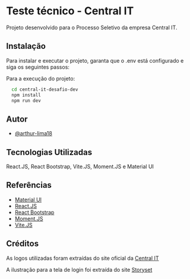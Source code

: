 
# Teste técnico - Central IT

Projeto desenvolvido para o Processo Seletivo da empresa Central IT.




## Instalação

Para instalar e executar o projeto, garanta que o .env está configurado e siga os seguintes passos:

Para a execução do projeto: 
```bash
  cd central-it-desafio-dev
  npm install 
  npm run dev
```
## Autor

- [@arthur-lima18](https://www.github.com/arthur-lima18)


## Tecnologias Utilizadas

React.JS, React Bootstrap, Vite.JS, Moment.JS e Material UI


## Referências

 - [Material UI](https://mui.com/material-ui/react-table/)
 - [React.JS](https://pt-br.react.dev)
 - [React Bootstrap](https://react-bootstrap.netlify.app)
 - [Moment.JS](https://momentjs.com)
 - [Vite.JS](https://vitejs.dev)

## Créditos

As logos utilizadas foram extraídas do site oficial da [Central IT](https://centralit.com.br)

A ilustração para a tela de login foi extraída do site [Storyset](https://storyset.com)
